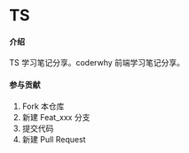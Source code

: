 # TS

#### 介绍

TS 学习笔记分享。coderwhy 前端学习笔记分享。

#### 参与贡献

1.  Fork 本仓库
2.  新建 Feat_xxx 分支
3.  提交代码
4.  新建 Pull Request
